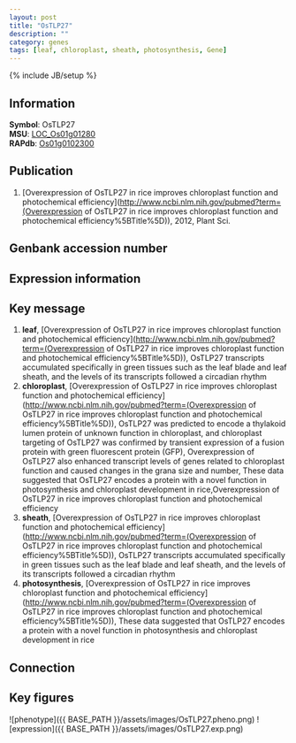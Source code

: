 ```yaml
---
layout: post
title: "OsTLP27"
description: ""
category: genes
tags: [leaf, chloroplast, sheath, photosynthesis, Gene]
---
```

{% include JB/setup %}

## Information
__Symbol__: OsTLP27  
__MSU__: [LOC_Os01g01280](http://rice.plantbiology.msu.edu/cgi-bin/ORF_infopage.cgi?orf=LOC_Os01g01280)  
__RAPdb__: [Os01g0102300](http://rapdb.dna.affrc.go.jp/viewer/gbrowse_details/irgsp1?name=Os01g0102300)  

## Publication
1. [Overexpression of OsTLP27 in rice improves chloroplast function and photochemical efficiency](http://www.ncbi.nlm.nih.gov/pubmed?term=(Overexpression of OsTLP27 in rice improves chloroplast function and photochemical efficiency%5BTitle%5D)), 2012, Plant Sci.

## Genbank accession number

## Expression information

## Key message
1. __leaf__, [Overexpression of OsTLP27 in rice improves chloroplast function and photochemical efficiency](http://www.ncbi.nlm.nih.gov/pubmed?term=(Overexpression of OsTLP27 in rice improves chloroplast function and photochemical efficiency%5BTitle%5D)),  OsTLP27 transcripts accumulated specifically in green tissues such as the leaf blade and leaf sheath, and the levels of its transcripts followed a circadian rhythm
2. __chloroplast__, [Overexpression of OsTLP27 in rice improves chloroplast function and photochemical efficiency](http://www.ncbi.nlm.nih.gov/pubmed?term=(Overexpression of OsTLP27 in rice improves chloroplast function and photochemical efficiency%5BTitle%5D)),  OsTLP27 was predicted to encode a thylakoid lumen protein of unknown function in chloroplast, and chloroplast targeting of OsTLP27 was confirmed by transient expression of a fusion protein with green fluorescent protein (GFP), Overexpression of OsTLP27 also enhanced transcript levels of genes related to chloroplast function and caused changes in the grana size and number, These data suggested that OsTLP27 encodes a protein with a novel function in photosynthesis and chloroplast development in rice,Overexpression of OsTLP27 in rice improves chloroplast function and photochemical efficiency
3. __sheath__, [Overexpression of OsTLP27 in rice improves chloroplast function and photochemical efficiency](http://www.ncbi.nlm.nih.gov/pubmed?term=(Overexpression of OsTLP27 in rice improves chloroplast function and photochemical efficiency%5BTitle%5D)),  OsTLP27 transcripts accumulated specifically in green tissues such as the leaf blade and leaf sheath, and the levels of its transcripts followed a circadian rhythm
4. __photosynthesis__, [Overexpression of OsTLP27 in rice improves chloroplast function and photochemical efficiency](http://www.ncbi.nlm.nih.gov/pubmed?term=(Overexpression of OsTLP27 in rice improves chloroplast function and photochemical efficiency%5BTitle%5D)),  These data suggested that OsTLP27 encodes a protein with a novel function in photosynthesis and chloroplast development in rice

## Connection

## Key figures
![phenotype]({{ BASE_PATH }}/assets/images/OsTLP27.pheno.png)
![expression]({{ BASE_PATH }}/assets/images/OsTLP27.exp.png)


